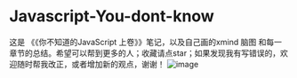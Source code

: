 # Javascript-You-dont-know
这是 《《你不知道的JavaScript 上卷》》笔记，以及自己画的xmind 脑图 和每一章节的总结。希望可以帮到更多的人；收藏请点star；如果发现我有写错误的，欢迎随时帮我改正，或者增加新的观点，谢谢！
![image]()
